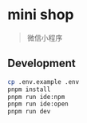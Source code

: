 # mini shop

> 微信小程序

## Development

```bash
cp .env.example .env
pnpm install
pnpm run ide:npm
pnpm run ide:open
pnpm run dev
```
